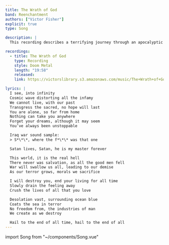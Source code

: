 ```yaml
---
title: The Wrath of God
band: Reenchantment
authors: ["Victor Fisher"]
explicit: true
type: Song

description: |
  This recording describes a terrifying journey through an apocalyptic vision.

recordings:
  - title: The Wrath of God
    type: Recording
    style: Doom Metal
    length: "19:58"
    released: 
    link: https://victorslibrary.s3.amazonaws.com/music/The+Wrath+of+God/The+Wrath+of+God+%7BNihilism+Remix%7D.mp3

lyrics: |
  I see, into infinity
  Cosmic wave distorting all the infamy
  We cannot live, with our past
  Transgress the sacred, no hope will last
  You are alone, so far from home
  Nothing can take you anywhere
  Forget your dreams, although it may seem
  You’ve always been unstoppable

  Iraq war sound sample:
  > S*\*\*, where the f*\*\* was that one

  Satan lives, Satan, he is my master forever

  This world, it is the real hell
  There never was salvation, as all the good men fell
  War will swallow us all, leading to our demise
  As our terror grows, morals we sacrifice

  I will destroy you, end your living for all time
  Slowly drain the feeling away
  Crush the lives of all that you love

  Desolation vast, surrounding ocean blue
  Coats the sea in terror
  No freedom from, the industries of man
  We create as we destroy

  Hail to the end of all time, hail to the end of all
---
```


import Song from "~/components/Song.vue"

<Song :songData="$frontmatter" />
